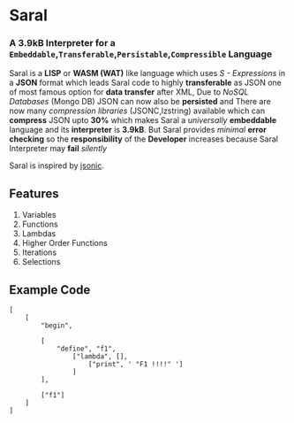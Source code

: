# Saral
### A 3.9kB Interpreter for a `Embeddable`,`Transferable`,`Persistable`,`Compressible` Language
Saral is a **LISP** or **WASM (WAT)** like language which uses *S - Expressions* in a **JSON** format which leads Saral code to highly **transferable** as JSON one of most famous option for **data transfer** after XML, Due to *NoSQL Databases* (Mongo DB) JSON can now also be **persisted** and There are now many *compression libraries* (JSONC,lzstring) available which can **compress** JSON upto **30%** which makes Saral a *universally* **embeddable** language and its **interpreter** is **3.9kB**. But Saral provides *minimal* **error checking** so the **responsibility** of the **Developer** increases because Saral Interpreter may **fail** *silently*

Saral is inspired by [jsonic](https://github.com/zaach/jsonic).

## Features
1. Variables
2. Functions
3. Lambdas
4. Higher Order Functions
5. Iterations
6. Selections

## Example Code
```
[
    [
        "begin", 
        
        [
            "define", "f1", 
                ["lambda", [],
                    ["print", ' "F1 !!!!" ']
                ]
        ], 
        
        ["f1"]
    ]
]
```
